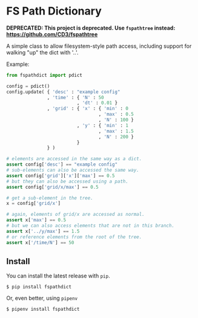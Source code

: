 # FS Path Dictionary

**DEPRECATED: This project is deprecated. Use `fspathtree` instead: https://github.com/CD3/fspathtree**

A simple class to allow filesystem-style path access, including support for walking "up" the dict with '..'.

Example:

```python
from fspathdict import pdict

config = pdict()
config.update( { 'desc' : "example config"
               , 'time' : { 'N' : 50
                          , 'dt' : 0.01 }
               , 'grid' : { 'x' : { 'min' : 0
                                  , 'max' : 0.5
                                  , 'N' : 100 }
                          , 'y' : { 'min' : 1
                                  , 'max' : 1.5
                                  , 'N' : 200 }
                          }
               } )

# elements are accessed in the same way as a dict.
assert config['desc'] == "example config"
# sub-elements can also be accessed the same way.
assert config['grid']['x']['max'] == 0.5
# but they can also be accessed using a path.
assert config['grid/x/max'] == 0.5

# get a sub-element in the tree.
x = config['grid/x']

# again, elements of grid/x are accessed as normal.
assert x['max'] == 0.5
# but we can also access elements that are not in this branch.
assert x['../y/max'] == 1.5
# or reference elements from the root of the tree.
assert x['/time/N'] == 50
```

## Install

You can install the latest release with `pip`.
```
$ pip install fspathdict
```
Or, even better, using `pipenv`
```
$ pipenv install fspathdict
```
